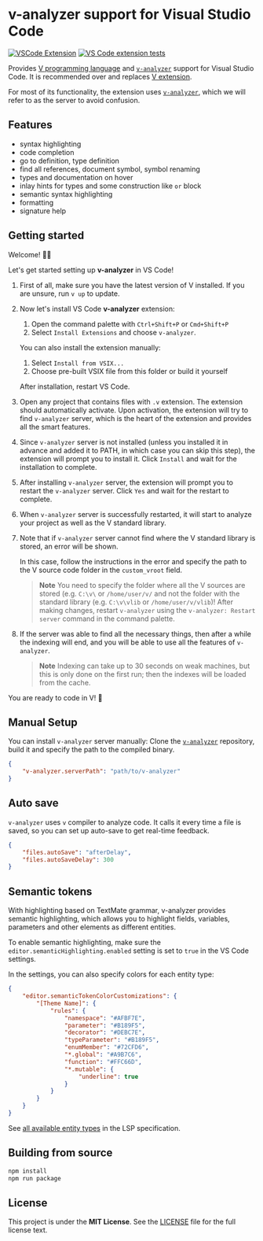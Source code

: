 # v-analyzer support for Visual Studio Code

[![VSCode Extension](https://img.shields.io/badge/VS_Code-extension-25829e?logo=visualstudiocode&logoWidth=10)](https://marketplace.visualstudio.com/items?itemName=VOSCA.vscode-v-analyzer)
[![VS Code extension tests](https://github.com/v-analyzer/v-analyzer/actions/workflows/vscode_extension_tests.yml/badge.svg)](https://github.com/v-analyzer/v-analyzer/actions/workflows/vscode_extension_tests.yml)

Provides
[V programming language](https://vlang.io)
and
[`v-analyzer`](https://github.com/v-analyzer/v-analyzer)
support for Visual Studio Code.
It is recommended over and replaces
[V extension](https://marketplace.visualstudio.com/items?itemName=vlanguage.vscode-vlang).

For most of its functionality, the extension uses
[`v-analyzer`](https://github.com/v-analyzer/v-analyzer),
which we will refer to as the server to avoid confusion.

## Features

- syntax highlighting
- code completion
- go to definition, type definition
- find all references, document symbol, symbol renaming
- types and documentation on hover
- inlay hints for types and some construction like `or` block
- semantic syntax highlighting
- formatting
- signature help

## Getting started

Welcome! 👋🏻

Let's get started setting up **v-analyzer** in VS Code!

1. First of all, make sure you have the latest version of V installed.
   If you are unsure, run `v up` to update.

2. Now let's install VS Code **v-analyzer** extension:

    1. Open the command palette with `Ctrl+Shift+P` or `Cmd+Shift+P`
    2. Select `Install Extensions` and choose `v-analyzer`.

   You can also install the extension manually:

    1. Select `Install from VSIX...`
    2. Choose pre-built VSIX file from this folder or build it yourself

   After installation, restart VS Code.

3. Open any project that contains files with `.v` extension.
   The extension should automatically activate.
   Upon activation, the extension will try to find `v-analyzer` server, which
   is the heart of the extension and provides all the smart features.

4. Since `v-analyzer` server is not installed
   (unless you installed it in advance and added it to PATH, in which case you
   can skip this step), the extension will prompt you to install it.
   Click `Install` and wait for the installation to complete.

5. After installing `v-analyzer` server, the extension will prompt you to
   restart the `v-analyzer` server.
   Click `Yes` and wait for the restart to complete.

6. When `v-analyzer` server is successfully restarted,
   it will start to analyze your project as well as the V standard library.

7. Note that if `v-analyzer` server cannot find where the V standard library
   is stored, an error will be shown.

   In this case, follow the instructions in the error and specify the path to
   the V source code folder in the `custom_vroot` field.

   > **Note**
   > You need to specify the folder where all the V sources are stored
   > (e.g. `C:\v\` or `/home/user/v/` and not the folder with the standard library
   > (e.g. `C:\v\vlib` or `/home/user/v/vlib`)!
   > After making changes, restart `v-analyzer` using the `v-analyzer: Restart server`
   > command in the command palette.

8. If the server was able to find all the necessary things, then after a while the
   indexing will end, and you will be able to use all the features of `v-analyzer`.

   > **Note**
   > Indexing can take up to 30 seconds on weak machines, but this is only
   > done on the first run; then the indexes will be loaded from the cache.

You are ready to code in V! 🎉

## Manual Setup

You can install ``v-analyzer`` server manually:
Clone the
[`v-analyzer`](https://github.com/v-analyzer/v-analyzer)
repository, build it and specify the path to the compiled binary.

```json
{
    "v-analyzer.serverPath": "path/to/v-analyzer"
}
```

## Auto save

`v-analyzer` uses `v` compiler to analyze code.
It calls it every time a file is saved, so you can set up auto-save to get real-time
feedback.

```json
{
    "files.autoSave": "afterDelay",
    "files.autoSaveDelay": 300
}
```

## Semantic tokens

With highlighting based on TextMate grammar, v-analyzer provides semantic
highlighting, which allows you to highlight fields, variables, parameters and other
elements as different entities.

To enable semantic highlighting, make sure the `editor.semanticHighlighting.enabled`
setting is set to `true` in the VS Code settings.

In the settings, you can also specify colors for each entity type:

```json
{
    "editor.semanticTokenColorCustomizations": {
        "[Theme Name]": {
            "rules": {
                "namespace": "#AFBF7E",
                "parameter": "#B189F5",
                "decorator": "#DEBC7E",
                "typeParameter": "#B189F5",
                "enumMember": "#72CFD6",
                "*.global": "#A9B7C6",
                "function": "#FFC66D",
                "*.mutable": {
                    "underline": true
                }
            }
        }
    }
}
```

See
[all available entity types](https://microsoft.github.io/language-server-protocol/specifications/lsp/3.17/specification/#semanticTokenTypes)
in the LSP specification.

## Building from source

```bash
npm install
npm run package
```

## License

This project is under the **MIT License**.
See the
[LICENSE](https://github.com/v-analyzer/v-analyzer/blob/main/editors/code/LICENSE)
file for the full license text.
